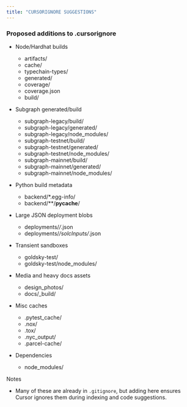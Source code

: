 ```yaml
---
title: "CURSORIGNORE SUGGESTIONS"
---
```


### Proposed additions to .cursorignore

- Node/Hardhat builds
  - artifacts/
  - cache/
  - typechain-types/
  - generated/
  - coverage/
  - coverage.json
  - build/

- Subgraph generated/build
  - subgraph-legacy/build/
  - subgraph-legacy/generated/
  - subgraph-legacy/node_modules/
  - subgraph-testnet/build/
  - subgraph-testnet/generated/
  - subgraph-testnet/node_modules/
  - subgraph-mainnet/build/
  - subgraph-mainnet/generated/
  - subgraph-mainnet/node_modules/

- Python build metadata
  - backend/*.egg-info/
  - backend/**/__pycache__/

- Large JSON deployment blobs
  - deployments/*/*.json
  - deployments/*/solcInputs/*.json

- Transient sandboxes
  - goldsky-test/
  - goldsky-test/node_modules/

- Media and heavy docs assets
  - design_photos/
  - docs/_build/

- Misc caches
  - .pytest_cache/
  - .nox/
  - .tox/
  - .nyc_output/
  - .parcel-cache/

- Dependencies
  - node_modules/

Notes
- Many of these are already in `.gitignore`, but adding here ensures Cursor ignores them during indexing and code suggestions.


